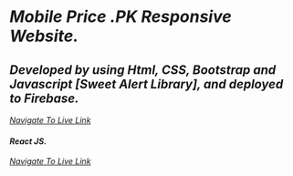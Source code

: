 # _Mobile Price .PK Responsive Website._

## *Developed by using Html, CSS, Bootstrap and Javascript [Sweet Alert Library], and deployed to Firebase.*

 *[Navigate To Live Link](https://mobilepricepk-web-assignment-4.web.app/)*

#### *React JS.* 
 *[Navigate To Live Link](https://mobile-price-pk.netlify.app/)*
 










